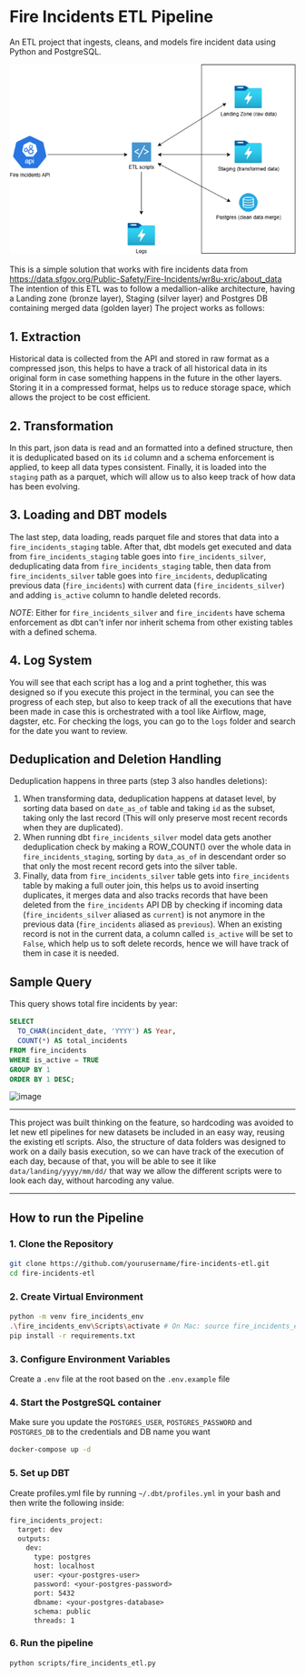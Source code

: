 # Fire Incidents ETL Pipeline

An ETL project that ingests, cleans, and models fire incident data using Python and PostgreSQL.

<p align="center">
  <img src="assets/fire_incidents.png" alt="Fire Incidents Logo"/>
</p>

This is a simple solution that works with fire incidents data from https://data.sfgov.org/Public-Safety/Fire-Incidents/wr8u-xric/about_data
The intention of this ETL was to follow a medallion-alike architecture, having a Landing zone (bronze layer), Staging (silver layer) and Postgres DB containing merged data (golden layer)
The project works as follows:

## 1. Extraction 
Historical data is collected from the API and stored in raw format as a compressed json, this helps to have a track of all historical data in its original form in case something happens in the future in the other layers. Storing it in a compressed format, helps us to reduce storage space, which allows the project to be cost efficient.

## 2. Transformation
In this part, json data is read and an formatted into a defined structure, then it is deduplicated based on its `id` column and a schema enforcement is applied, to keep all data types consistent. Finally, it is loaded into the `staging` path as a parquet, which will allow us to also keep track of how data has been evolving.

## 3. Loading and DBT models
The last step, data loading, reads parquet file and stores that data into a `fire_incidents_staging` table. After that, dbt models get executed and data from `fire_incidents_staging` table goes into `fire_incidents_silver`, deduplicating data from `fire_incidents_staging` table, then data from `fire_incidents_silver` table goes into `fire_incidents`, deduplicating previous data (`fire_incidents`) with current data (`fire_incidents_silver`) and adding `is_active` column to handle deleted records.

*NOTE*: Either for `fire_incidents_silver` and `fire_incidents` have schema enforcement as dbt can't infer nor inherit schema from other existing tables with a defined schema.

## 4. Log System
You will see that each script has a log and a print toghether, this was designed so if you execute this project in the terminal, you can see the progress of each step, but also to keep track of all the executions that have been made in case this is orchestrated with a tool like Airflow, mage, dagster, etc.
For checking the logs, you can go to the `logs` folder and search for the date you want to review.

## Deduplication and Deletion Handling
Deduplication happens in three parts (step 3 also handles deletions):
1. When transforming data, deduplication happens at dataset level, by sorting data based on `date_as_of` table and taking `id` as the subset, taking only the last record (This will only preserve most recent records when they are duplicated).
2. When running dbt `fire_incidents_silver` model data gets another deduplication check by making a ROW_COUNT() over the whole data in `fire_incidents_staging`, sorting by `data_as_of` in descendant order so that only the most recent record gets into the silver table.
3. Finally, data from `fire_incidents_silver` table gets into `fire_incidents` table by making a full outer join, this helps us to avoid inserting duplicates, it merges data and also tracks records that have been deleted from the `fire_incidents` API DB by checking if incoming data (`fire_incidents_silver` aliased as `current`) is not anymore in the previous data (`fire_incidents` aliased as `previous`). When an existing record is not in the current data, a column called `is_active` will be set to `False`, which help us to soft delete records, hence we will have track of them in case it is needed.

## Sample Query
This query shows total fire incidents by year:

```sql
SELECT
  TO_CHAR(incident_date, 'YYYY') AS Year,
  COUNT(*) AS total_incidents
FROM fire_incidents
WHERE is_active = TRUE
GROUP BY 1
ORDER BY 1 DESC;
```

![image](https://github.com/user-attachments/assets/0ed0622c-dc5a-42d3-a3a3-696688748d55)


---

This project was built thinking on the feature, so hardcoding was avoided to let new etl pipelines for new datasets be included in an easy way, reusing the existing etl scripts.
Also, the structure of data folders was designed to work on a daily basis execution, so we can have track of the execution of each day, because of that, you will be able to see it like `data/landing/yyyy/mm/dd/` that way we allow the different scripts were to look each day, without harcoding any value.

---

## How to run the Pipeline

### 1. Clone the Repository

```bash
git clone https://github.com/yourusername/fire-incidents-etl.git
cd fire-incidents-etl
```

### 2. Create Virtual Environment

```bash
python -m venv fire_incidents_env
.\fire_incidents_env\Scripts\activate # On Mac: source fire_incidents_env/bin/activate 
pip install -r requirements.txt
```

### 3. Configure Environment Variables
Create a `.env` file at the root based on the `.env.example` file

### 4. Start the PostgreSQL container
Make sure you update the `POSTGRES_USER`, `POSTGRES_PASSWORD` and `POSTGRES_DB` to the credentials and DB name you want
```bash
docker-compose up -d
```

### 5. Set up DBT
Create profiles.yml file by running `~/.dbt/profiles.yml` in your bash and then write the following inside:

```
fire_incidents_project:
  target: dev
  outputs:
    dev:
      type: postgres
      host: localhost
      user: <your-postgres-user>
      password: <your-postgres-password>
      port: 5432
      dbname: <your-postgres-database>
      schema: public
      threads: 1
```


### 6. Run the pipeline
```bash
python scripts/fire_incidents_etl.py
```
